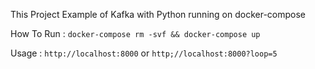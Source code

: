 This Project Example of Kafka with Python running on docker-compose

How To Run : 
`docker-compose rm -svf && docker-compose up`

Usage : `http://localhost:8000` or `http;//localhost:8000?loop=5`